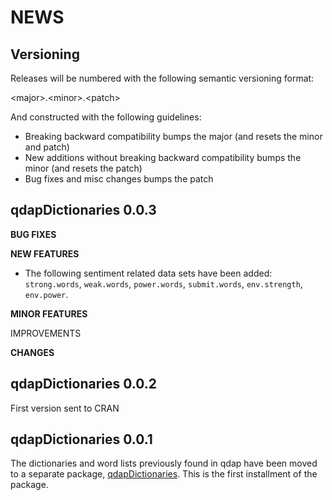 NEWS 
====

Versioning
----------

Releases will be numbered with the following semantic versioning format:

&lt;major&gt;.&lt;minor&gt;.&lt;patch&gt;

And constructed with the following guidelines:

* Breaking backward compatibility bumps the major (and resets the minor 
  and patch)
* New additions without breaking backward compatibility bumps the minor 
  (and resets the patch)
* Bug fixes and misc changes bumps the patch



qdapDictionaries 0.0.3
----------------------------------------------------------------

**BUG FIXES**

**NEW FEATURES**

*  The following sentiment related data sets have been added: `strong.words`, 
  `weak.words`, `power.words`, `submit.words`, `env.strength`, `env.power`.

**MINOR FEATURES**

IMPROVEMENTS

**CHANGES**


qdapDictionaries 0.0.2
----------------------------------------------------------------

First version sent to CRAN

qdapDictionaries 0.0.1
----------------------------------------------------------------

The dictionaries and word lists previously found in qdap have been moved to a separate package, <a href="https://github.com/trinker/qdapDictionaries" target="_blank">qdapDictionaries</a>.  This is the first installment of the package.